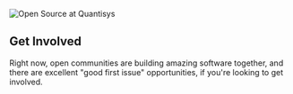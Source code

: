 ![Open Source at Quantisys]( <img src="./images/open-at-Quantisys.png" alt="Girl in a jacket" width="500" height="600">
 ) 

## Get Involved

Right now, open communities are building amazing software together, and there are excellent "good first issue" opportunities, if you're looking to get involved.

